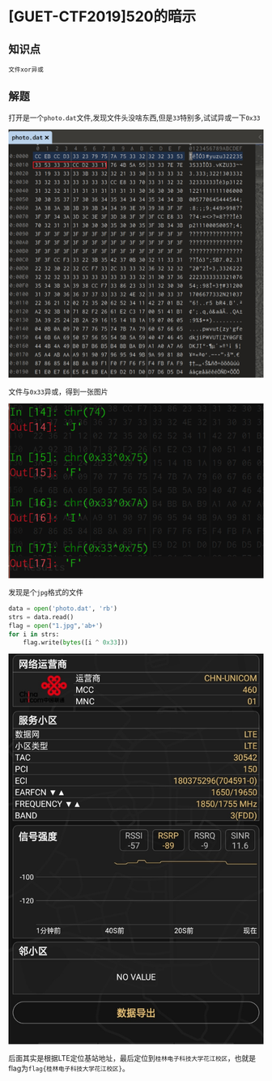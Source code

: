 # [GUET-CTF2019]520的暗示

## 知识点

`文件xor异或`

## 解题

打开是一个`photo.dat`文件,发现文件头没啥东西,但是`33`特别多,试试异或一下`0x33`

![image-20231206113057953](./img/113-1.png)

文件与`0x33`异或，得到一张图片

![image-20231206113530342](./img/113-2.png)

发现是个`jpg`格式的文件

```python
data = open('photo.dat', 'rb')
strs = data.read()
flag = open("1.jpg",'ab+')
for i in strs:
    flag.write(bytes([i ^ 0x33]))
```

![1](./img/113-3.png)

后面其实是根据LTE定位基站地址，最后定位到`桂林电子科技大学花江校区`，也就是flag为`flag{桂林电子科技大学花江校区}`。